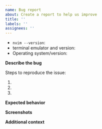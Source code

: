 ```yaml
---
name: Bug report
about: Create a report to help us improve
title: ''
labels: ''
assignees: ''
---
```


<!-- Before reporting: make sure that you have read the doc (https://github.com/jdhao/nvim-config/tree/master/docs) and searched existing issues. -->

- `nvim --version`:
- terminal emulator and version:
- Operating system/version:

**Describe the bug**

<!-- A clear and concise description of what the bug is. -->

Steps to reproduce the issue:

1.
2.
3.

**Expected behavior**
<!-- A clear and concise description of what you expected to happen. -->

**Screenshots**
<!-- If applicable, add screenshots to help explain your problem. -->

**Additional context**

<!-- Add any other context about the problem here. -->
